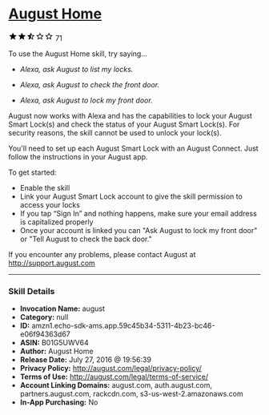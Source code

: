 # [August Home](http://alexa.amazon.com/#skills/amzn1.echo-sdk-ams.app.59c45b34-5311-4b23-bc46-e06f94363d67)
![2.5 stars](../../images/ic_star_black_18dp_1x.png)![2.5 stars](../../images/ic_star_black_18dp_1x.png)![2.5 stars](../../images/ic_star_half_black_18dp_1x.png)![2.5 stars](../../images/ic_star_border_black_18dp_1x.png)![2.5 stars](../../images/ic_star_border_black_18dp_1x.png) 71

To use the August Home skill, try saying...

* *Alexa, ask August to list my locks.*

* *Alexa, ask August to check the front door.*

* *Alexa, ask August to lock my front door.*

August now works with Alexa and has the capabilities to lock your August Smart Lock(s) and check the status of your August Smart Lock(s). For security reasons, the skill cannot be used to unlock your lock(s).

You'll need to set up each August Smart Lock with an August Connect. Just follow the instructions in your August app.

To get started:
- Enable the skill
- Link your August Smart Lock account to give the skill permission to access your locks
- If you tap “Sign In” and nothing happens, make sure your email address is capitalized properly
- Once your account is linked you can "Ask August to lock my front door" or "Tell August to check the back door."

If you encounter any problems, please contact August at http://support.august.com

***

### Skill Details

* **Invocation Name:** august
* **Category:** null
* **ID:** amzn1.echo-sdk-ams.app.59c45b34-5311-4b23-bc46-e06f94363d67
* **ASIN:** B01G5UWV64
* **Author:** August Home
* **Release Date:** July 27, 2016 @ 19:56:39
* **Privacy Policy:** http://august.com/legal/privacy-policy/
* **Terms of Use:** http://august.com/legal/terms-of-service/
* **Account Linking Domains:** august.com, auth.august.com, partners.august.com, rackcdn.com, s3-us-west-2.amazonaws.com
* **In-App Purchasing:** No

